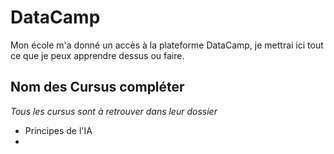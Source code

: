 # DataCamp  
Mon école m'a donné un accès à la plateforme DataCamp, je mettrai ici tout ce que je peux apprendre dessus ou faire.  

## Nom des Cursus compléter
*Tous les cursus sont à retrouver dans leur dossier*
- Principes de l'IA
- 

